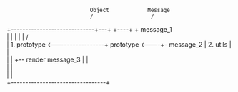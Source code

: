 



                              Object            Message
                              /                  /
+-----------------------------+---+    +----+   +             message_1                   
|                                 |    |    |   |           /                
|  1. prototype      <-----------------+    prototype <----+- message_2
|  2. utils                       |             |           \
|                                 |             +-- render    message_3
|                                 |  
|                                 |  
|                                 |          
+---------------------------------+               
